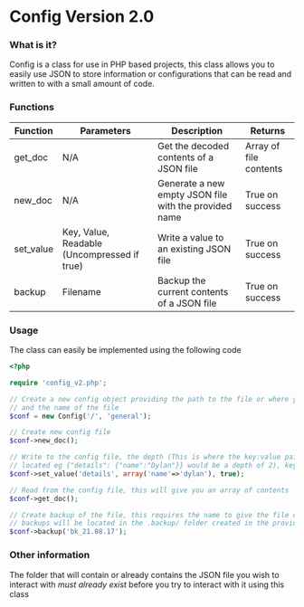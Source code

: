 # Config Version 2.0
### What is it?
Config is a class for use in PHP based projects, this class allows you to easily use JSON to
store information or configurations that can be read and written to with a small amount of code.
### Functions
|Function|Parameters|Description|Returns|
|-----|-----|-----|-----|
|get_doc|N/A|Get the decoded contents of a JSON file|Array of file contents|
|new_doc|N/A|Generate a new empty JSON file with the provided name|True on success|
|set_value|Key, Value, Readable (Uncompressed if true)|Write a value to an existing JSON file|True on success|
|backup|Filename|Backup the current contents of a JSON file|True on success|
### Usage
The class can easily be implemented using the following code
```PHP
<?php

require 'config_v2.php';

// Create a new config object providing the path to the file or where you wish to create a Filename
// and the name of the file
$conf = new Config('/', 'general');

// Create new config file
$conf->new_doc();

// Write to the config file, the depth (This is where the key:value pair are
// located eg {"details": {"name":"Dylan"}} would be a depth of 2), key and value must be provided
$conf->set_value('details', array('name'=>'dylan'), true);

// Read from the config file, this will give you an array of contents
$conf->get_doc();

// Create backup of the file, this requires the name to give the file containing the backup
// backups will be located in the .backup/ folder created in the provided directory
$conf->backup('bk_21.08.17');

```

### Other information
The folder that will contain or already contains the JSON file you wish to interact with *must already
exist* before you try to interact with it using this class
